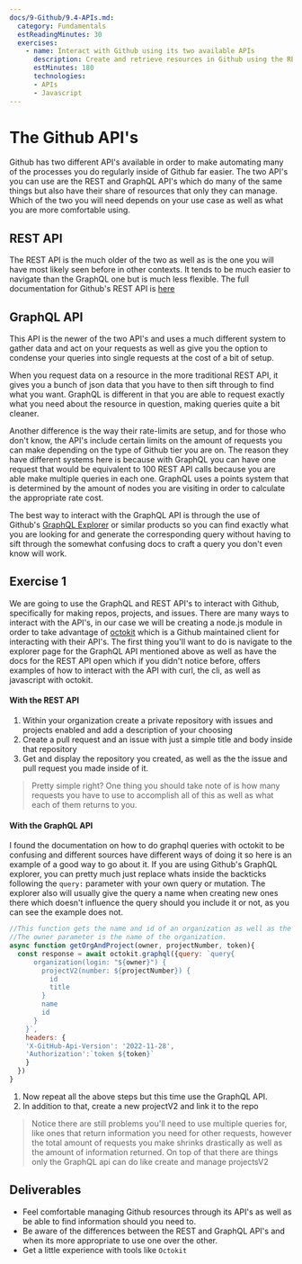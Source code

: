 ```yaml
---
docs/9-Github/9.4-APIs.md:
  category: Fundamentals
  estReadingMinutes: 30
  exercises:
    - name: Interact with Github using its two available APIs
      description: Create and retrieve resources in Github using the REST and GraphQL APIs.  Get some experience using them and compare the two approaches. 
      estMinutes: 180
      technologies:
      - APIs
      - Javascript
---
```


# The Github API's

 Github has two different API's available in order to make automating many of the processes you do regularly inside of Github far easier.  The two API's you can use are the REST and GraphQL API's which do many of the same things but also have their share of resources that only they can manage.  Which of the two you will need depends on your use case as well as what you are more comfortable using.

## REST API

 The REST API is the much older of the two as well as is the one you will have most likely seen before in other contexts. It tends to be much easier to navigate than the GraphQL one but is much less flexible. The full documentation for Github's REST API is [here](https://docs.github.com/en/rest?apiVersion=2022-11-28)

## GraphQL API

 This API is the newer of the two API's and uses a much different system to gather data and act on your requests as well as give you the option to condense your queries into single requests at the cost of a bit of setup.  

 When you request data on a resource in the more traditional REST API, it gives you a bunch of json data that you have to then sift through to find what you want.  GraphQL is different in that you are able to request exactly what you need about the resource in question, making queries quite a bit cleaner.

 Another difference is the way their rate-limits are setup, and for those who don't know, the API's include certain limits on the amount of requests you can make depending on the type of Github tier you are on.  The reason they have different systems here is because with GraphQL you can have one request that would be equivalent to 100 REST API calls because you are able make multiple queries in each one.  GraphQL uses a points system that is determined by the amount of nodes you are visiting in order to calculate the appropriate rate cost.

 The best way to interact with the GraphQL API is through the use of Github's [GraphQL Explorer](https://docs.github.com/en/graphql/overview/explorer) or similar products so you can find exactly what you are looking for and generate the corresponding query without having to sift through the somewhat confusing docs to craft a query you don't even know will work.

## Exercise 1

 We are going to use the GraphQL and REST API's to interact with Github, specifically for making repos, projects, and issues.  There are many ways to interact with the API's, in our case we will be creating a node.js module in order to take advantage of [octokit](https://github.com/octokit/octokit.js) which is a Github maintained client for interacting with their API's. The first thing you'll want to do is navigate to the explorer page for the GraphQL API mentioned above as well as have the docs for the REST API open which if you didn't notice before, offers examples of how to interact with the API with curl, the cli, as well as javascript with octokit.  

#### With the REST API

 1. Within your organization create a private repository with issues and projects enabled and add a description of your choosing
 2. Create a pull request and an issue with just a simple title and body inside that repository
 3. Get and display the repository you created, as well as the the issue and pull request you made inside of it.

 >Pretty simple right?  One thing you should take note of is how many requests you have to use to accomplish all of this as well as what each of them returns to you.

#### With the GraphQL API

I found the documentation on how to do graphql queries with octokit to be confusing and different sources have different ways of doing it so here is an example of a good way to go about it. If you are using Github's GraphQL explorer, you can pretty much just replace whats inside the backticks following the `query:` parameter with your own query or mutation.  The explorer also will usually give the query a name when creating new ones there which doesn't influence the query should you include it or not, as you can see the example does not.

```javascript
//This function gets the name and id of an organization as well as the id and title of one of the projects it owns.  
//The owner parameter is the name of the organization.
async function getOrgAndProject(owner, projectNumber, token){
  const response = await octokit.graphql({query: `query{
      organization(login: "${owner}") {
        projectV2(number: ${projectNumber}) {
          id
          title
        }
        name
        id
      }
    }`,
    headers: {
    'X-GitHub-Api-Version': '2022-11-28',
    'Authorization':`token ${token}`
    }
  })
}
```
 1. Now repeat all the above steps but this time use the GraphQL API.
 2. In addition to that, create a new projectV2 and link it to the repo

 >Notice there are still problems you'll need to use multiple queries for, like ones that return information you need for other requests, however the total amount of requests you make shrinks drastically as well as the amount of information returned.  On top of that there are things only the GraphQL api can do like create and manage projectsV2

## Deliverables

- Feel comfortable managing Github resources through its API's as well as be able to find information should you need to.
- Be aware of the differences between the REST and GraphQL API's and when its more appropriate to use one over the other.
- Get a little experience with tools like `Octokit`
